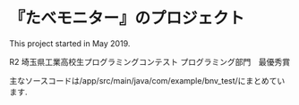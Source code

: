 # 『たべモニター』のプロジェクト
This project started in May 2019. 

R2 埼玉県工業高校生プログラミングコンテスト
プログラミング部門　最優秀賞

主なソースコードは/app/src/main/java/com/example/bnv_test/にまとめています.
